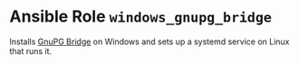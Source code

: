 # Ansible Role `windows_gnupg_bridge`

Installs [GnuPG Bridge][gpg-bridge] on Windows and sets up a systemd service on
Linux that runs it.

[gpg-bridge]: https://github.com/BusyJay/gpg-bridge
